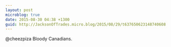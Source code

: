 ```yaml
---
layout: post
microblog: true
date: 2015-08-30 04:38 +1300
guid: http://JacksonOfTrades.micro.blog/2015/08/29/t637650623148740608.html
---
```

@cheezpiza Bloody Canadians.
